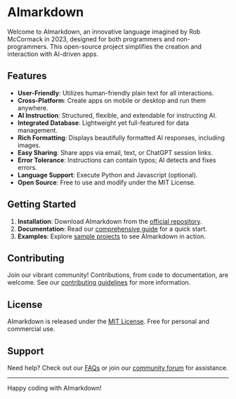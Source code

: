 # AImarkdown

Welcome to AImarkdown, an innovative language imagined by Rob McCormack in 2023, designed for both programmers and non-programmers. This open-source project simplifies the creation and interaction with AI-driven apps.

## Features

- **User-Friendly**: Utilizes human-friendly plain text for all interactions.
- **Cross-Platform**: Create apps on mobile or desktop and run them anywhere.
- **AI Instruction**: Structured, flexible, and extendable for instructing AI.
- **Integrated Database**: Lightweight yet full-featured for data management.
- **Rich Formatting**: Displays beautifully formatted AI responses, including images.
- **Easy Sharing**: Share apps via email, text, or ChatGPT session links.
- **Error Tolerance**: Instructions can contain typos; AI detects and fixes errors.
- **Language Support**: Execute Python and Javascript (optional).
- **Open Source**: Free to use and modify under the MIT License.

## Getting Started

1. **Installation**: Download AImarkdown from the [official repository](#).
2. **Documentation**: Read our [comprehensive guide](#) for a quick start.
3. **Examples**: Explore [sample projects](#) to see AImarkdown in action.

## Contributing

Join our vibrant community! Contributions, from code to documentation, are welcome. See our [contributing guidelines](#) for more information.

## License

AImarkdown is released under the [MIT License](#). Free for personal and commercial use.

## Support

Need help? Check out our [FAQs](#) or join our [community forum](#) for assistance.

---

Happy coding with AImarkdown!

